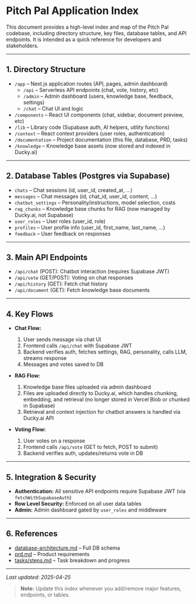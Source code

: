 # Pitch Pal Application Index

This document provides a high-level index and map of the Pitch Pal codebase, including directory structure, key files, database tables, and API endpoints. It is intended as a quick reference for developers and stakeholders.

---

## 1. Directory Structure

- `/app` – Next.js application routes (API, pages, admin dashboard)
    - `/api` – Serverless API endpoints (chat, vote, history, etc)
    - `/admin` – Admin dashboard (users, knowledge base, feedback, settings)
    - `/chat` – Chat UI and logic
- `/components` – React UI components (chat, sidebar, document preview, etc)
- `/lib` – Library code (Supabase auth, AI helpers, utility functions)
- `/context` – React context providers (user roles, authentication)
- `/documentation` – Project documentation (this file, database, PRD, tasks)
- `/knowledge` – Knowledge base assets (now stored and indexed in Ducky.ai)

---

## 2. Database Tables (Postgres via Supabase)

- `chats` – Chat sessions (id, user_id, created_at, ...)
- `messages` – Chat messages (id, chat_id, user_id, content, ...)
- `chatbot_settings` – Personality/instructions, model selection, costs
- `rag_chunks` – Knowledge base chunks for RAG (now managed by Ducky.ai, not Supabase)
- `user_roles` – User roles (user_id, role)
- `profiles` – User profile info (user_id, first_name, last_name, ...)
- `feedback` – User feedback on responses

---

## 3. Main API Endpoints

- `/api/chat` (POST): Chatbot interaction (requires Supabase JWT)
- `/api/vote` (GET/POST): Voting on chat responses
- `/api/history` (GET): Fetch chat history
- `/api/document` (GET): Fetch knowledge base documents

---

## 4. Key Flows

- **Chat Flow:**
    1. User sends message via chat UI
    2. Frontend calls `/api/chat` with Supabase JWT
    3. Backend verifies auth, fetches settings, RAG, personality, calls LLM, streams response
    4. Messages and votes saved to DB

- **RAG Flow:**
    1. Knowledge base files uploaded via admin dashboard
    2. Files are uploaded directly to Ducky.ai, which handles chunking, embedding, and retrieval (no longer stored in Vercel Blob or chunked in Supabase)
    3. Retrieval and context injection for chatbot answers is handled via Ducky.ai API

- **Voting Flow:**
    1. User votes on a response
    2. Frontend calls `/api/vote` (GET to fetch, POST to submit)
    3. Backend verifies auth, updates/returns vote in DB

---

## 5. Integration & Security

- **Authentication:** All sensitive API endpoints require Supabase JWT (via `fetchWithSupabaseAuth`)
- **Row Level Security:** Enforced on all user data tables
- **Admin:** Admin dashboard gated by `user_roles` and middleware

---

## 6. References

- [database-architecture.md](./database-architecture.md) – Full DB schema
- [prd.md](./prd.md) – Product requirements
- [tasks/steps.md](./tasks/steps.md) – Task breakdown and progress

---

_Last updated: 2025-04-25_

> **Note:** Update this index whenever you add/remove major features, endpoints, or tables.
